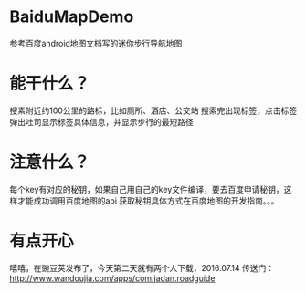 # BaiduMapDemo
参考百度android地图文档写的迷你步行导航地图
# 能干什么？
搜素附近约100公里的路标，比如厕所、酒店、公交站
搜索完出现标签，点击标签弹出吐司显示标签具体信息，并显示步行的最短路径
# 注意什么？
每个key有对应的秘钥，如果自己用自己的key文件编译，要去百度申请秘钥，这样才能成功调用百度地图的api
获取秘钥具体方式在百度地图的开发指南。。。
# 有点开心
嘻嘻，在豌豆荚发布了，今天第二天就有两个人下载，2016.07.14
传送门：http://www.wandoujia.com/apps/com.jadan.roadguide
